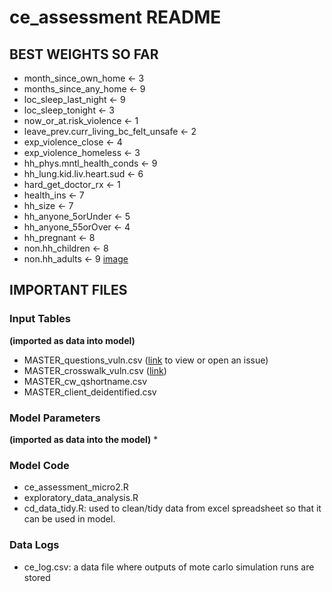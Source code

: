# ce_assessment README

## BEST WEIGHTS SO FAR
*  month_since_own_home                  <- 3 
*  months_since_any_home                 <- 9 
*  loc_sleep_last_night                  <- 9 
*  loc_sleep_tonight                     <- 3 
*  now_or_at.risk_violence               <- 1 
*  leave_prev.curr_living_bc_felt_unsafe <- 2
*  exp_violence_close                    <- 4 
*  exp_violence_homeless                 <- 3 
*  hh_phys.mntl_health_conds             <- 9 
*  hh_lung.kid.liv.heart.sud             <- 6 
*  hard_get_doctor_rx                    <- 1 
*  health_ins                            <- 7 
*  hh_size                               <- 7 
*  hh_anyone_5orUnder                    <- 5 
*  hh_anyone_55orOver                    <- 4 
*  hh_pregnant                           <- 8 
*  non.hh_children                       <- 8 
*  non.hh_adults                         <- 9
[image](https://github.com/timbender-ncceh/ce_assessment/assets/105810134/3640822e-ac0b-4dfd-969f-332ecd9b4035)


## IMPORTANT FILES
### Input Tables 
**(imported as data into model)**
* MASTER_questions_vuln.csv ([link](https://github.com/timbender-ncceh/ce_assessment/blob/main/MASTER_questions_vuln.csv) to view or open an issue)
* MASTER_crosswalk_vuln.csv ([link](https://github.com/timbender-ncceh/ce_assessment/blob/main/MASTER_crosswalk_vuln.csv))
* MASTER_cw_qshortname.csv
* MASTER_client_deidentified.csv
### Model Parameters
**(imported as data into the model)**
* 
### Model Code
* ce_assessment_micro2.R
* exploratory_data_analysis.R
* cd_data_tidy.R: used to clean/tidy data from excel spreadsheet so that it can be used in model.  
### Data Logs
* ce_log.csv: a data file where outputs of mote carlo simulation runs are stored
